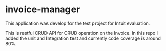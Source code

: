 # invoice-manager
This application was develop for the test project for Intuit evaluation. 

This is restful CRUD API for CRUD operation on the Invoice. In this repo I added the unit and Integration test and currently code coverage is around 80%.


